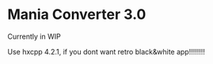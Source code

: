 # Mania Converter 3.0
Currently in WIP

Use hxcpp 4.2.1, if you dont want retro black&white app!!!!!!!!
